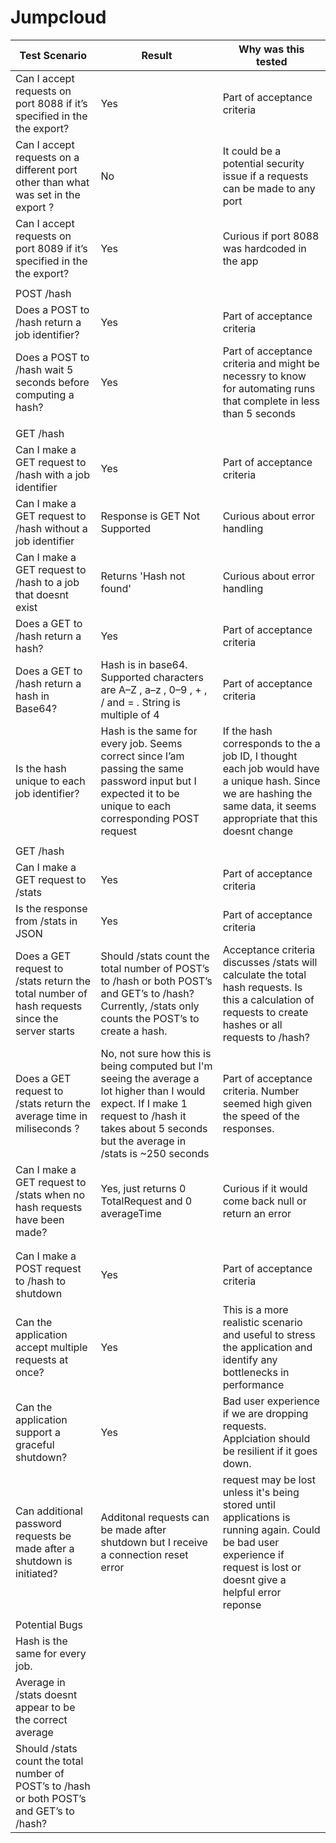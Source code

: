 # Jumpcloud
| Test Scenario                                                                                 | Result                                                                                                                                                                                               | Why was this tested                                                                                                                                                      |
| --------------------------------------------------------------------------------------------- | ---------------------------------------------------------------------------------------------------------------------------------------------------------------------------------------------------- | ------------------------------------------------------------------------------------------------------------------------------------------------------------------------ |
| Can I accept requests on port 8088 if it’s specified in the the export?                       | Yes                                                                                                                                                                                                  | Part of acceptance criteria                                                                                                                                              |
| Can I accept requests on a different port other than what was set in the export ?             | No                                                                                                                                                                                                   | It could be a potential security issue if a requests can be made to any port                                                                                             |
| Can I accept requests on port 8089 if it’s specified in the the export?                       | Yes                                                                                                                                                                                                  | Curious if port 8088 was hardcoded in the app                                                                                                                            |
|                                                                                               |                                                                                                                                                                                                      |                                                                                                                                                                          |
| POST /hash                                                                                    |                                                                                                                                                                                                      |                                                                                                                                                                          |
| Does a POST to /hash return a job identifier?                                                 | Yes                                                                                                                                                                                                  | Part of acceptance criteria                                                                                                                                              |
| Does a POST to /hash wait 5 seconds before computing a hash?                                  | Yes                                                                                                                                                                                                  | Part of acceptance criteria and might be necessry to know for automating runs that complete in less than 5 seconds                                                       |
|                                                                                               |                                                                                                                                                                                                      |                                                                                                                                                                          |
| GET /hash                                                                                     |                                                                                                                                                                                                      |                                                                                                                                                                          |
| Can I make a GET request to /hash with a job identifier                                       | Yes                                                                                                                                                                                                  | Part of acceptance criteria                                                                                                                                              |
| Can I make a GET request to /hash without a job identifier                                    | Response is GET Not Supported                                                                                                                                                                        | Curious about error handling                                                                                                                                             |
| Can I make a GET request to /hash to a job that doesnt exist                                  | Returns 'Hash not found'                                                                                                                                                                             | Curious about error handling                                                                                                                                             |
| Does a GET to /hash return a hash?                                                            | Yes                                                                                                                                                                                                  | Part of acceptance criteria                                                                                                                                              |
| Does a GET to /hash return a hash in Base64?                                                  | Hash is in base64. Supported characters are A–Z , a–z , 0–9 , + , / and = . String is multiple of 4                                                                                                  | Part of acceptance criteria                                                                                                                                              |
| Is the hash unique to each job identifier?                                                    | Hash is the same for every job. Seems correct since I’am passing the same password input but I expected it to be unique to each corresponding POST request                                           | If the hash corresponds to the a job ID, I thought each job would have a unique hash. Since we are hashing the same data, it seems appropriate that this doesnt change   |
|                                                                                               |                                                                                                                                                                                                      |                                                                                                                                                                          |
| GET /hash                                                                                     |                                                                                                                                                                                                      |                                                                                                                                                                          |
| Can I make a GET request to /stats                                                            | Yes                                                                                                                                                                                                  | Part of acceptance criteria                                                                                                                                              |
| Is the response from /stats in JSON                                                           | Yes                                                                                                                                                                                                  | Part of acceptance criteria                                                                                                                                              |
| Does a GET request to /stats return the total number of hash requests since the server starts | Should /stats count the total number of POST’s to /hash or both POST’s and GET’s to /hash? Currently, /stats only counts the POST’s to create a hash.                                                | Acceptance criteria discusses /stats will calculate the total hash requests. Is this a calculation of requests to create hashes or all requests to /hash?                |
| Does a GET request to /stats return the average time in miliseconds ?                         | No, not sure how this is being computed but I'm seeing the average a lot higher than I would expect. If I make 1 request to /hash it takes about 5 seconds but the average in /stats is ~250 seconds | Part of acceptance criteria. Number seemed high given the speed of the responses.                                                                                        |
| Can I make a GET request to /stats when no hash requests have been made?                      | Yes, just returns 0 TotalRequest and 0 averageTime                                                                                                                                                   | Curious if it would come back null or return an error                                                                                                                    |
|                                                                                               |                                                                                                                                                                                                      |                                                                                                                                                                          |
|                                                                                               |                                                                                                                                                                                                      |                                                                                                                                                                          |
| Can I make a POST request to /hash to shutdown                                                | Yes                                                                                                                                                                                                  | Part of acceptance criteria                                                                                                                                              |
| Can the application accept multiple requests at once?                                         | Yes                                                                                                                                                                                                  | This is a more realistic scenario and useful to stress the application and identify any bottlenecks in performance                                                       |
| Can the application support a graceful shutdown?                                              | Yes                                                                                                                                                                                                  | Bad user experience if we are dropping requests. Applciation should be resilient if it goes down.                                                                        |
| Can additional password requests be made after a shutdown is initiated?                       | Additonal requests can be made after shutdown but I receive a connection reset error                                                                                                                                 | request may be lost unless it's being stored until applications is running again. Could be bad user experience if request is lost or doesnt give a helpful error reponse |
|                                                                                               |                                                                                                                                                                                                      |                                                                                                                                                                          |
| Potential Bugs                                                                                |                                                                                                                                                                                                      |                                                                                                                                                                          |
| Hash is the same for every job.                                                               |                                                                                                                                                                                                      |                                                                                                                                                                          |
| Average in /stats doesnt appear to be the correct average                                     |                                                                                                                                                                                                      |                                                                                                                                                                          |
| Should /stats count the total number of POST’s to /hash or both POST’s and GET’s to /hash?    |                                                                                                                                                                                                      |                     | Additonal requests can be made after shutdown but I receive a connection reset error                                                                                                                                                                                                                                  |

